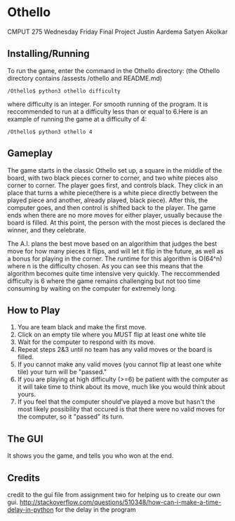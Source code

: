 Othello
=======

CMPUT 275 Wednesday Friday
Final Project
Justin Aardema
Satyen Akolkar

Installing/Running
------------------

To run the game, enter the command in the Othello directory:
(the Othello directory contains /assests /othello and README.md)

    /Othello$ python3 othello difficulty
    
where difficulty is an integer. For smooth running of the
program. It is reccommended to run at a difficulty less than
or equal to 6.Here is an example of running the game at a
difficulty of 4:

    /Othello$ python3 othello 4
    
Gameplay
--------
 
The game starts in the classic Othello set up, a square in the
middle of the board, with two black pieces corner to corner, and 
two white pieces also corner to corner. The player goes first, and 
controls black.  They click in an place that turns a white piece(there
is a white piece directly between the played piece and another, already
played, black piece).  After this, the computer goes, and then control
is shifted back to the player.  The game ends when there are no more moves
for either player, usually because the board is filled.  At this point, the 
person with the most pieces is declared the winner, and they celebrate.

The A.I. plans the best move based on an algorithim that judges the best move
for how many pieces it flips, and will let it flip in the future, as well as a
bonus for playing in the corner. The runtime for this algorithm is O(64^n) where
n is the difficulty chosen. As you can see this means that the algorithm becomes
quite time intensive very quickly. The reccommended difficulty is 6 where the
game remains challenging but not too time consuming by waiting on the computer
for extremely long.

How to Play
-----------
1. You are team black and make the first move.
2. Click on an empty tile where you MUST flip at least one white tile
3. Wait for the computer to respond with its move.
4. Repeat steps 2&3 until no team has any valid moves or the board is
   filled.
5. If you cannot make any valid moves (you cannot flip at least one white
   tile) your turn will be "passed."
6. If you are playing at high difficulty (>=6) be patient with the computer
   as it will take time to think about its move, much like you would think
   about yours.
7. If you feel that the computer should've played a move but hasn't the
   most likely possibility that occured is that there were no valid moves
   for the computer, so it "passed" its turn.

The GUI
-------

It shows you the game, and tells you who won at the end.

Credits
-------

credit to the gui file from assignment two for helping us to create our own gui.
http://stackoverflow.com/questions/510348/how-can-i-make-a-time-delay-in-python for the delay in the program
